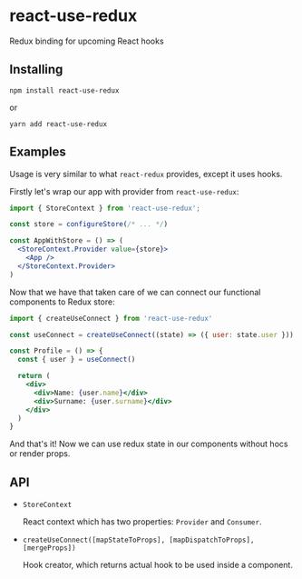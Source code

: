 # react-use-redux

Redux binding for upcoming React hooks


## Installing

```
npm install react-use-redux
```

or 

```
yarn add react-use-redux
```

## Examples

Usage is very similar to what `react-redux` provides, except it uses hooks.


Firstly let's wrap our app with provider from `react-use-redux`:

```jsx
import { StoreContext } from 'react-use-redux';

const store = configureStore(/* ... */)

const AppWithStore = () => (
  <StoreContext.Provider value={store}>
    <App />
  </StoreContext.Provider>
)
```

Now that we have that taken care of we can connect our functional components to Redux store:

```jsx
import { createUseConnect } from 'react-use-redux'

const useConnect = createUseConnect((state) => ({ user: state.user }))

const Profile = () => {
  const { user } = useConnect()

  return (
    <div>
      <div>Name: {user.name}</div>
      <div>Surname: {user.surname}</div>
    </div>
  )
}
```

And that's it! Now we can use redux state in our components without hocs or render props.

## API

- `StoreContext`

  React context which has two properties: `Provider` and `Consumer`. 

- `createUseConnect([mapStateToProps], [mapDispatchToProps], [mergeProps])`

  Hook creator, which returns actual hook to be used inside a component.
